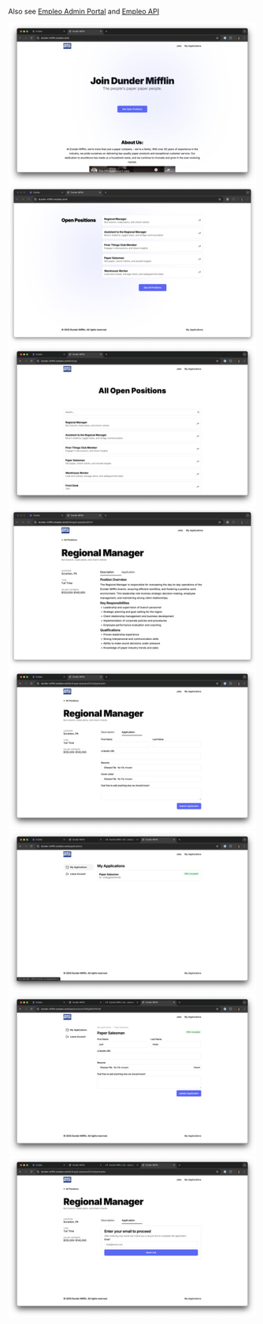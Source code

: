 Also see [Empleo Admin Portal](https://github.com/joshuackeller/empleo-admin-portal) and [Empleo API](https://github.com/joshuackeller/empleo-api)

<img src="./public/home.png">
<img src="./public/open_positions.png">
<img src="./public/all_positions.png">
<img src="./public/job_description.png">
<img src="./public/application.png">
<img src="./public/my_applications.png">
<img src="./public/update_application.png">
<img src="./public/application_sign_in.png">
